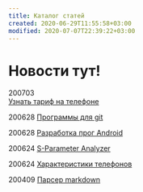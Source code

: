 ```yaml
---
title: Каталог статей
created: 2020-06-29T11:55:58+03:00
modified: 2020-07-07T22:39:22+03:00
---
```


# Новости тут!

200703   
[Узнать тариф на телефоне](200703_узнать_тариф.md)

200628
[Программы для git](./200628_программы_для_git.md)

200628
[Разработка прог Android](../code/200628_android_разработка.md)

200624
[S-Parameter Analyzer](./200624_spa.md)

200624
[Характеристики телефонов](./200624_характеристики_телефонов.md)

200409
[Парсер markdown](./200409_md_to_html.md)